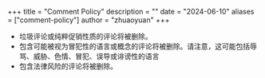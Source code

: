 +++
title = "Comment Policy"
description = ""
date = "2024-06-10"
aliases = ["comment-policy"]
author = "zhuaoyuan"
+++

* 垃圾评论或纯粹促销性质的评论将被删除。
* 包含可能被视为冒犯性的语言或概念的评论将被删除。请注意，这可能包括辱骂、威胁、色情、冒犯、误导或诽谤性的语言
* 包含法律风险的评论将被删除。